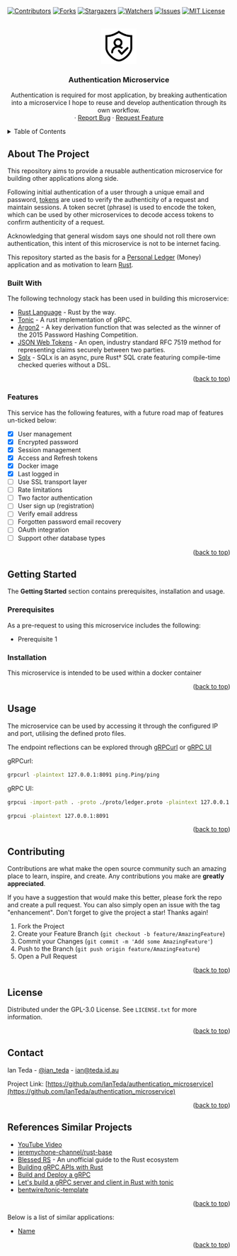 <!-- Improved compatibility of back to top link -->
<a name="readme-top"></a>

[![Contributors][contributors-shield]][contributors-url]
[![Forks][forks-shield]][forks-url]
[![Stargazers][stars-shield]][stars-url]
[![Watchers][watchers-shield]][watchers-url]
[![Issues][issues-shield]][issues-url]
[![MIT License][license-shield]][license-url]

<!-- PROJECT HEADER -->
<br />
<div align="center">
    <a href="https://github.com/IanTeda/authentication_microservice">
        <!--suppress CheckImageSize -->
<img src="docs/images/logo.png" alt="Logo" height="80">
    </a>
    <h3 align="center">Authentication Microservice</h3>
    <p align="center">
        Authentication is required for most application, by breaking authentication into a microservice I hope to reuse and develop authentication through its own workflow.
    <br />
    ·
    <a href="https://ianteda.github.io/authentication_microservice/issues">Report Bug</a>
    ·
    <a href="https://ianteda.github.io/authentication_microservice/issues">Request Feature</a>
  </p>
</div>

<!-- TABLE OF CONTENTS -->
<details>
  <summary>Table of Contents</summary>
  <ol>
    <li>
      <a href="#about-the-project">About The Project</a>
      <ul>
        <li><a href="#built-with">Built With</a></li>
        <li><a href="#features">Features</a></li>
      </ul>
    </li>
    <li>
      <a href="#getting-started">Getting Started</a>
      <ul>
        <li><a href="#prerequisites">Prerequisites</a></li>
        <li><a href="#installation">Installation</a></li>
      </ul>
    </li>
    <li><a href="#usage">Usage</a></li>
    <li><a href="#roadmap">Roadmap</a></li>
    <li><a href="#contributing">Contributing</a></li>
    <li><a href="#license">License</a></li>
    <li><a href="#contact">Contact</a></li>
    <li><a href="#references">References & Similar Projects</a></li>
  </ol>
</details>


<!-- ABOUT THE PROJECT -->

## About The Project

This repository aims to provide a reusable authentication microservice for building other applications along side.

Following initial authentication of a user through a unique email and password, [tokens](https://jwt.io/) are used to
verify the authenticity of a request and maintain sessions. A token secret (phrase) is used to encode the token, which
can be used by other microservices to decode access tokens to confirm authenticity of a request.

Acknowledging that general wisdom says one should not roll there own authentication, this intent of this microservice is
not to be internet facing.

This repository started as the basis for a [Personal Ledger](https://github.com/IanTeda/personal_ledger) (Money)
application and as motivation to learn [Rust](https://www.rust-lang.org/).


<!-- PROJECT IS BUILT WITH -->

### Built With

The following technology stack has been used in building this microservice:

* [Rust Language](https://www.rust-lang.org/) - Rust by the way.
* [Tonic](https://github.com/hyperium/tonic) - A rust implementation of gRPC.
* [Argon2](https://en.wikipedia.org/wiki/Argon2) - A key derivation function that was selected as the winner of the 2015
  Password Hashing Competition.
* [JSON Web Tokens](https://jwt.io/) - An open, industry standard RFC 7519 method for representing claims securely
  between two parties.
* [Sqlx](https://github.com/launchbadge/sqlx) - SQLx is an async, pure Rust† SQL crate featuring compile-time checked
  queries without a DSL.

<p align="right">(<a href="#readme-top">back to top</a>)</p>

<!-- PROJECT FEATURES CURRENT AND FUTURE -->

### Features

This service has the following features, with a future road map of features un-ticked below:

- [x] User management
- [x] Encrypted password
- [x] Session management
- [x] Access and Refresh tokens
- [x] Docker image
- [x] Last logged in
- [ ] Use SSL transport layer 
- [ ] Rate limitations
- [ ] Two factor authentication
- [ ] User sign up (registration)
- [ ] Verify email address
- [ ] Forgotten password email recovery
- [ ] OAuth integration
- [ ] Support other database types

<p align="right">(<a href="#readme-top">back to top</a>)</p>

<!-- GETTING STARTED -->

## Getting Started

The **Getting Started** section contains prerequisites, installation and usage.

### Prerequisites

As a pre-request to using this microservice includes the following:

* Prerequisite 1

### Installation

This microservice is intended to be used within a docker container


<p align="right">(<a href="#readme-top">back to top</a>)</p>

<!-- USAGE -->

## Usage

The microservice can be used by accessing it through the configured IP and port, utilising the defined proto files.

The endpoint reflections can be explored through [gRPCurl](https://github.com/fullstorydev/grpcurl)
or [gRPC UI](https://github.com/fullstorydev/grpcui)

gRPCurl:

```zsh
grpcurl -plaintext 127.0.0.1:8091 ping.Ping/ping
```

gRPC UI:

```zsh
grpcui -import-path . -proto ./proto/ledger.proto -plaintext 127.0.0.1:8091
```

```zsh
grpcui -plaintext 127.0.0.1:8091
```

<p align="right">(<a href="#readme-top">back to top</a>)</p>

<!-- CONTRIBUTING -->

## Contributing

Contributions are what make the open source community such an amazing place to learn, inspire, and create. Any
contributions you make are **greatly appreciated**.

If you have a suggestion that would make this better, please fork the repo and create a pull request. You can also
simply open an issue with the tag "enhancement".
Don't forget to give the project a star! Thanks again!

1. Fork the Project
2. Create your Feature Branch (`git checkout -b feature/AmazingFeature`)
3. Commit your Changes (`git commit -m 'Add some AmazingFeature'`)
4. Push to the Branch (`git push origin feature/AmazingFeature`)
5. Open a Pull Request

<p align="right">(<a href="#readme-top">back to top</a>)</p>


<!-- LICENSE -->

## License

Distributed under the GPL-3.0 License. See `LICENSE.txt` for more information.

<p align="right">(<a href="#readme-top">back to top</a>)</p>


<!-- CONTACT -->

## Contact

Ian Teda - [@ian_teda](https://twitter.com/ian_teda) - [ian@teda.id.au](mailto:ian@teda.id.au)

Project
Link: [https://github.com/IanTeda/authentication_microservice](https://github.com/IanTeda/authentication_microservice)

<p align="right">(<a href="#readme-top">back to top</a>)</p>

<!-- REFERENCES -->

## References  Similar Projects

* [YouTube Video](https://www.youtube.com/watch?v=oxx7MmN4Ib0&list=PL7r-PXl6ZPcCIOFaL7nVHXZvBmHNhrh_Q)
* [jeremychone-channel/rust-base](https://github.com/jeremychone-channel/rust-base)
* [Blessed RS](https://blessed.rs/crates) - An unofficial guide to the Rust ecosystem
* [Building gRPC APIs with Rust](https://konghq.com/blog/engineering/building-grpc-apis-with-rust)
* [Build and Deploy a gRPC](https://www.koyeb.com/tutorials/build-and-deploy-a-grpc-web-app-using-rust-tonic-and-react)
* [Let's build a gRPC server and client in Rust with tonic](https://www.thorsten-hans.com/grpc-services-in-rust-with-tonic/)
* [bentwire/tonic-template](https://github.com/bentwire/tonic-template/blob/dubplate/build.rs)

<p align="right">(<a href="#readme-top">back to top</a>)</p>


Below is a list of similar applications:

* [Name](#)

<p align="right">(<a href="#readme-top">back to top</a>)</p>

<!-- MARKDOWN LINKS & IMAGES -->
<!-- https://www.markdownguide.org/basic-syntax/#reference-style-links -->

[contributors-shield]: https://img.shields.io/github/contributors/IanTeda/authentication_microservice.svg?style=for-the-badge

[contributors-url]: https://github.com/IanTeda/authentication_microservice/graphs/contributors

[forks-shield]: https://img.shields.io/github/forks/IanTeda/authentication_microservice.svg?style=for-the-badge

[forks-url]: https://github.com/IanTeda/authentication_microservice/network/members

[stars-shield]: https://img.shields.io/github/stars/IanTeda/authentication_microservice.svg?style=for-the-badge

[stars-url]: https://github.com/IanTeda/authentication_microservice/stargazers

[issues-shield]: https://img.shields.io/github/issues/IanTeda/authentication_microservice.svg?style=for-the-badge

[issues-url]: https://github.com/IanTeda/authentication_microservice/issues

[license-shield]: https://img.shields.io/github/license/IanTeda/authentication_microservice?style=for-the-badge

[license-url]: https://github.com/IanTeda/authentication_microservice/blob/master/LICENSE.txt

[watchers-url]: https://github.com/IanTeda/authentication_microservice/watchers

[watchers-shield]: https://img.shields.io/github/watchers/IanTeda/authentication_microservice?style=for-the-badge

[product-screenshot]: docs/images/logo.png

